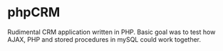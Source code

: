 # phpCRM
Rudimental CRM application written in PHP. Basic goal was to test how AJAX, PHP and stored procedures in mySQL could work together.
